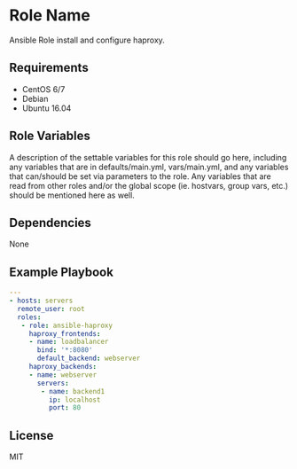 Role Name
=========

Ansible Role install and configure haproxy.

Requirements
------------

 - CentOS 6/7
 - Debian 
 - Ubuntu 16.04

Role Variables
--------------

A description of the settable variables for this role should go here, including any variables that are in defaults/main.yml, vars/main.yml, and any variables that can/should be set via parameters to the role. Any variables that are read from other roles and/or the global scope (ie. hostvars, group vars, etc.) should be mentioned here as well.

Dependencies
------------

None

Example Playbook
----------------
```YAML
---
- hosts: servers
  remote_user: root
  roles:
   - role: ansible-haproxy
     haproxy_frontends:
     - name: loadbalancer
       bind: '*:8080'
       default_backend: webserver
     haproxy_backends:
     - name: webserver
       servers:
        - name: backend1
          ip: localhost
          port: 80
```

License
-------

MIT


